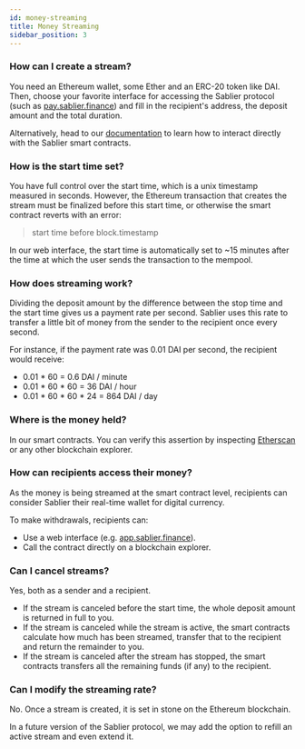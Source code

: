 ```yaml
---
id: money-streaming
title: Money Streaming
sidebar_position: 3
---
```


### How can I create a stream?

You need an Ethereum wallet, some Ether and an ERC-20 token like DAI. Then, choose your favorite interface for accessing the Sablier protocol (such as [pay.sablier.finance](https://pay.sablier.finance)) and fill in the recipient's address, the deposit amount and the total duration.

Alternatively, head to our [documentation](../guides/getting-started) to learn how to interact directly with the Sablier smart contracts.

### How is the start time set?

You have full control over the start time, which is a unix timestamp measured in seconds. However, the Ethereum
transaction that creates the stream must be finalized before this start time, or otherwise the smart contract reverts
with an error:

> start time before block.timestamp

In our web interface, the start time is automatically set to ~15 minutes after the time at which the user sends the transaction to the mempool.

### How does streaming work?

Dividing the deposit amount by the difference between the stop time and the start time gives us a payment rate per second. Sablier uses this rate to transfer a little bit of money from the sender to the recipient once every second.

For instance, if the payment rate was 0.01 DAI per second, the recipient would receive:

- 0.01 \* 60 = 0.6 DAI / minute
- 0.01 \* 60 \* 60 = 36 DAI / hour
- 0.01 \* 60 \* 60 \* 24 = 864 DAI / day

### Where is the money held?

In our smart contracts. You can verify this assertion by inspecting [Etherscan](https://etherscan.io/address/0xcd18eaa163733da39c232722cbc4e8940b1d8888) or any other blockchain explorer.

### How can recipients access their money?

As the money is being streamed at the smart contract level, recipients can consider Sablier their real-time wallet for digital currency.

To make withdrawals, recipients can:

- Use a web interface (e.g. [app.sablier.finance](https://app.sablier.finance)).
- Call the contract directly on a blockchain explorer.

### Can I cancel streams?

Yes, both as a sender and a recipient.

- If the stream is canceled before the start time, the whole deposit amount is returned in full to you.
- If the stream is canceled while the stream is active, the smart contracts calculate how much has been streamed, transfer that to the recipient and return the remainder to you.
- If the stream is canceled after the stream has stopped, the smart contracts transfers all the remaining funds (if any) to the recipient.

### Can I modify the streaming rate?

No. Once a stream is created, it is set in stone on the Ethereum blockchain.

In a future version of the Sablier protocol, we may add the option to refill an active stream and even extend it.
